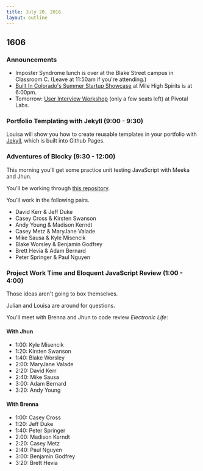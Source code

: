 ```yaml
---
title: July 20, 2016
layout: outline
---
```


## 1606

### Announcements

- Imposter Syndrome lunch is over at the Blake Street campus in Classroom C. (Leave at 11:50am if you're attending.)
- [Built In Colorado's Summer Startup Showcase][bic] at Mile High Spirits is at 6:00pm.
- Tomorrow: [User Interview Workshop][uiw] (only a few seats left) at Pivotal Labs.

[bic]: http://www.eventbrite.com/e/built-in-colorados-summer-startup-showcase-tickets-26041504842
[uiw]: http://www.meetup.com/DenverUX/events/231920473/

### Portfolio Templating with Jekyll (9:00 - 9:30)

Louisa will show you how to create reusable templates in your portfolio with [Jekyll][], which is built into Github Pages.

[Jekyll]: http://jekyllrb.com

### Adventures of Blocky (9:30 - 12:00)

This morning you'll get some practice unit testing JavaScript with Meeka and Jhun.

You'll be working through [this repository](https://github.com/turingschool-examples/adventures-of-blocky).

You'll work in the following pairs.

* David Kerr & Jeff Duke
* Casey Cross & Kirsten Swanson
* Andy Young & Madison Kerndt
* Casey Metz & MaryJane Valade
* Mike Sausa & Kyle Misencik
* Blake Worsley & Benjamin Godfrey
* Brett Hevia & Adam Bernard
* Peter Springer & Paul Nguyen

### Project Work Time and Eloquent JavaScript Review (1:00 - 4:00)

Those ideas aren't going to box themselves.

Julian and Louisa are around for questions.

You'll meet with Brenna and Jhun to code review _Electronic Life_:

#### With Jhun

- 1:00: Kyle Misencik
- 1:20: Kirsten Swanson
- 1:40: Blake Worsley
- 2:00: MaryJane Valade
- 2:20: David Kerr
- 2:40: Mike Sausa
- 3:00: Adam Bernard
- 3:20: Andy Young

#### With Brenna

- 1:00: Casey Cross
- 1:20: Jeff Duke
- 1:40: Peter Springer
- 2:00: Madison Kerndt
- 2:20: Casey Metz
- 2:40: Paul Nguyen
- 3:00: Benjamin Godfrey
- 3:20: Brett Hevia
